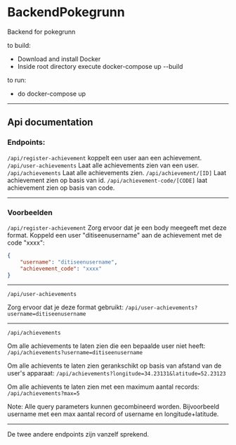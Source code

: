 # BackendPokegrunn
Backend for pokegrunn

to build:
- Download and install Docker
- Inside root directory execute docker-compose up --build

to run:
- do docker-compose up

-----

## Api documentation

### Endpoints:

`/api/register-achievement` koppelt een user aan een achievement.
`/api/user-achievements` Laat alle achievements zien van een user.
`/api/achievements` Laat alle achievements zien.
`/api/achievement/[ID]` Laat achievement zien op basis van id.
`/api/achievement-code/[CODE]` laat achievement zien op basis van code.

-----

### Voorbeelden
`/api/register-achievement`
Zorg ervoor dat je een body meegeeft met deze format. Koppeld een user "ditiseenusername" aan de achievement met de code "xxxx":
```json
{
    "username": "ditiseenusername",
    "achievement_code": "xxxx"
}
```

-----

`/api/user-achievements`

Zorg ervoor dat je deze format gebruikt:
`/api/user-achievements?username=ditiseenusername`

-----

`/api/achievements`

Om alle achievements te laten zien die een bepaalde user niet heeft:
`/api/achievements?username=ditiseenusername`

Om alle achievents te laten zien gerankschikt op basis van afstand van de user's apparaat:
`/api/achievements?longitude=34.23131&latitude=52.23123`

Om alle achievents te laten zien met een maximum aantal records:
`/api/achievements?max=5`

Note: Alle query parameters kunnen gecombineerd worden. Bijvoorbeeld username met een max aantal record of username en longitude+latitude.

-----

De twee andere endpoints zijn vanzelf sprekend.